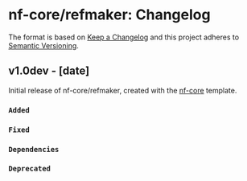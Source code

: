 # nf-core/refmaker: Changelog

The format is based on [Keep a Changelog](https://keepachangelog.com/en/1.0.0/)
and this project adheres to [Semantic Versioning](https://semver.org/spec/v2.0.0.html).

## v1.0dev - [date]

Initial release of nf-core/refmaker, created with the [nf-core](https://nf-co.re/) template.

### `Added`

### `Fixed`

### `Dependencies`

### `Deprecated`
